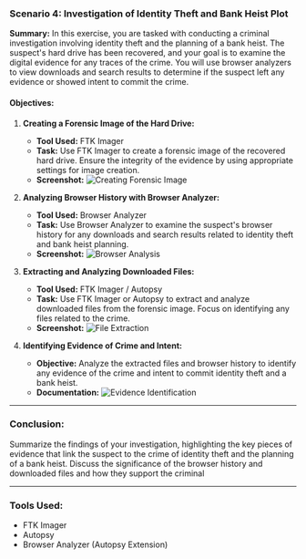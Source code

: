 ### Scenario 4: Investigation of Identity Theft and Bank Heist Plot

**Summary:**
In this exercise, you are tasked with conducting a criminal investigation involving identity theft and the planning of a bank heist. The suspect's hard drive has been recovered, and your goal is to examine the digital evidence for any traces of the crime. You will use browser analyzers to view downloads and search results to determine if the suspect left any evidence or showed intent to commit the crime.

#### Objectives:

1. **Creating a Forensic Image of the Hard Drive:**
   - **Tool Used:** FTK Imager
   - **Task:** Use FTK Imager to create a forensic image of the recovered hard drive. Ensure the integrity of the evidence by using appropriate settings for image creation.
   - **Screenshot:** ![Creating Forensic Image](insert_screenshot_here)

2. **Analyzing Browser History with Browser Analyzer:**
   - **Tool Used:** Browser Analyzer
   - **Task:** Use Browser Analyzer to examine the suspect's browser history for any downloads and search results related to identity theft and bank heist planning.
   - **Screenshot:** ![Browser Analysis](insert_screenshot_here)

3. **Extracting and Analyzing Downloaded Files:**
   - **Tool Used:** FTK Imager / Autopsy
   - **Task:** Use FTK Imager or Autopsy to extract and analyze downloaded files from the forensic image. Focus on identifying any files related to the crime.
   - **Screenshot:** ![File Extraction](insert_screenshot_here)

4. **Identifying Evidence of Crime and Intent:**
   - **Objective:** Analyze the extracted files and browser history to identify any evidence of the crime and intent to commit identity theft and a bank heist.
   - **Documentation:** ![Evidence Identification](insert_screenshot_here)

---

### Conclusion:

Summarize the findings of your investigation, highlighting the key pieces of evidence that link the suspect to the crime of identity theft and the planning of a bank heist. Discuss the significance of the browser history and downloaded files and how they support the criminal 

---

### Tools Used:
- FTK Imager
- Autopsy
- Browser Analyzer (Autopsy Extension)
